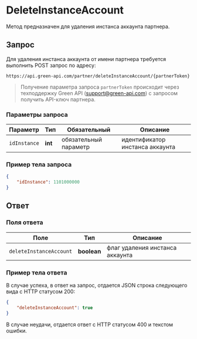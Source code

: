 # DeleteInstanceAccount

Метод предназначен для удаления инстанса аккаунта партнера.

## Запрос

Для удаления инстанса аккаунта от имени партнера требуется выполнить POST запрос по адресу:
```
https://api.green-api.com/partner/deleteInstanceAccount/{partnerToken}
```
>Получение параметра запроса `partnerToken` происходит через техподдержку Green API (support@green-api.com) с запросом получить API-ключ партнера.

### Параметры запроса

Параметр | Тип | Обязательный | Описание
----- | ----- | ----- | -----
`idInstance` | __int__ | обязательный параметр | идентификатор инстанса аккаунта

### Пример тела запроса

```json
{
    "idInstance": 1101000000
}
```

## Ответ 

### Поля ответа 

Поле | Тип |  Описание
----- | ----- | ----- 
`deleteInstanceAccount` | __boolean__ |флаг удаления инстанса аккаунта

### Пример тела ответа 

В случае успеха, в ответ на запрос, отдается JSON строка следующего вида с HTTP статусом 200:

```json
{
    "deleteInstanceAccount": true
}
```
 
В случае неудачи, отдается ответ с HTTP статусом 400 и текстом ошибки.
